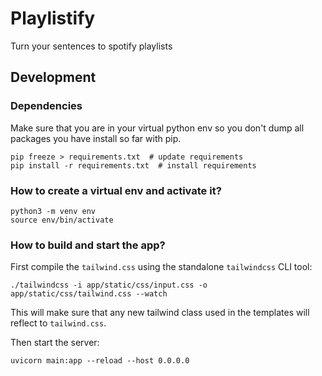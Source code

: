# Playlistify
Turn your sentences to spotify playlists

## Development

### Dependencies
Make sure that you are in your virtual python env so you don't dump all packages you have install so far with pip.
```
pip freeze > requirements.txt  # update requirements
pip install -r requirements.txt  # install requirements
```

### How to create a virtual env and activate it?
```
python3 -m venv env
source env/bin/activate
```

### How to build and start the app?
First compile the `tailwind.css` using the standalone `tailwindcss` CLI tool:
```
./tailwindcss -i app/static/css/input.css -o app/static/css/tailwind.css --watch
```
This will make sure that any new tailwind class used in the templates will reflect to `tailwind.css`.

Then start the server:
```
uvicorn main:app --reload --host 0.0.0.0
```

